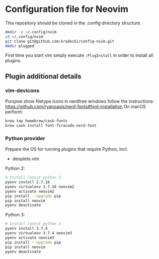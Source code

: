# Configuration file for Neovim

This repository should be cloned in the .config directory structure.

```bash
mkdir -p ~/.config/nvim
cd ~/.config/nvim
git clone git@github.com:kradecki/config-nvim.git
mkdir plugged
```
First time you start vim simply execute `:PlugInstall` in order to install all plugins.

## Plugin additional details

### vim-devicons
Purspoe show filetype icons in nerdtree windows
follow the instructions: https://github.com/ryanoasis/nerd-fonts#font-installation
On macOS perform:
```bash
brew tap homebrew/cask-fonts
brew cask install font-firacode-nerd-font
```

### Python provider
Prepare the OS for running plugins that require Python, incl:
* deoplete.vim

Python 2:
```bash
# Install latest python 2
pyenv install 2.7.16
pyenv virtualenv 2.7.16 neovim2
pyenv activate neovim2
pip install --upgrade pip
pip install neovim
pyenv deactivate
```

Python 3:
```bash
# Install latest python 3
pyenv install 3.7.4
pyenv virtualenv 3.7.4 neovim3
pyenv activate neovim3
pip install --upgrade pip
pip install neovim
pyenv deactivate
```
